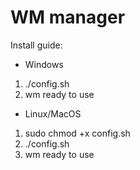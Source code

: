 # WM manager

Install guide:

- Windows

1. ./config.sh
2. wm ready to use

- Linux/MacOS

1. sudo chmod +x config.sh
2. ./config.sh
3. wm ready to use
